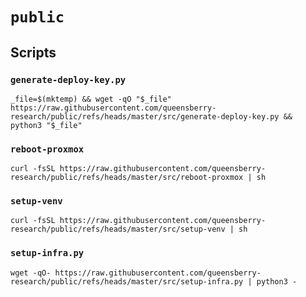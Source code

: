 # `public`

## Scripts

### `generate-deploy-key.py`

```console
_file=$(mktemp) && wget -qO "$_file" https://raw.githubusercontent.com/queensberry-research/public/refs/heads/master/src/generate-deploy-key.py && python3 "$_file"
```

### `reboot-proxmox`

```console
curl -fsSL https://raw.githubusercontent.com/queensberry-research/public/refs/heads/master/src/reboot-proxmox | sh
```

### `setup-venv`

```console
curl -fsSL https://raw.githubusercontent.com/queensberry-research/public/refs/heads/master/src/setup-venv | sh
```

### `setup-infra.py`

```console
wget -qO- https://raw.githubusercontent.com/queensberry-research/public/refs/heads/master/src/setup-infra.py | python3 -
```
